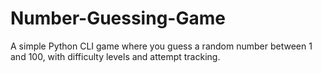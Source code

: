 # Number-Guessing-Game
A simple Python CLI game where you guess a random number between 1 and 100, with difficulty levels and attempt tracking.
